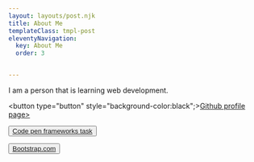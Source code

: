 ```yaml
---
layout: layouts/post.njk
title: About Me
templateClass: tmpl-post
eleventyNavigation:
  key: About Me
  order: 3


---
```


I am a person that is learning web development.

<button type="button" style="background-color:black";><a href="https://github.com/NigelHargraves">Github profile page></a></button>

<button type="button"><a href="https://codepen.io/nigel-hargraves/pen/ExWXXjW">Code pen frameworks task</a></button>

<button type="button"><a href="https://getbootstrap.com/">Bootstrap.com</a></button>